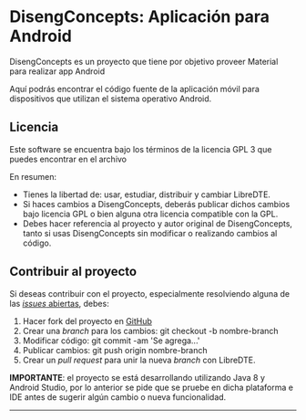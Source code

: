 DisengConcepts: Aplicación para Android
=================================

DisengConcepts es un proyecto que tiene por objetivo proveer Material para realizar app Android

Aquí podrás encontrar el código fuente de la aplicación móvil para dispositivos
que utilizan el sistema operativo Android.


Licencia
--------

Este software se encuentra bajo los términos de la licencia GPL 3 que puedes
encontrar en el archivo


En resumen:

- Tienes la libertad de: usar, estudiar, distribuir y cambiar LibreDTE.
- Si haces cambios a DisengConcepts, deberás publicar dichos cambios bajo licencia GPL
  o bien alguna otra licencia compatible con la GPL.
- Debes hacer referencia al proyecto y autor original de DisengConcepts, tanto si usas
  DisengConcepts sin modificar o realizando cambios al código.

Contribuir al proyecto
----------------------

Si deseas contribuir con el proyecto, especialmente resolviendo alguna de las
[*issues* abiertas](https://github.com/diegusweb/Design-Concepts/issues), debes:

1. Hacer fork del proyecto en [GitHub](https://github.com/diegusweb/Design-Concepts)
2. Crear una *branch* para los cambios: git checkout -b nombre-branch
3. Modificar código: git commit -am 'Se agrega...'
4. Publicar cambios: git push origin nombre-branch
5. Crear un *pull request* para unir la nueva *branch* con LibreDTE.

**IMPORTANTE**: el proyecto se está desarrollando utilizando Java 8 y Android
Studio, por lo anterior se pide que se pruebe en dicha plataforma e IDE antes
de sugerir algún cambio o nueva funcionalidad.


-------------------------

